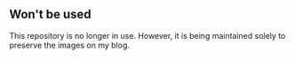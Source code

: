 ## Won't be used 

This repository is no longer in use. However, it is being maintained solely to preserve the images on my blog.
